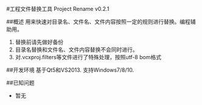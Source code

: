 #工程文件替换工具 Project Rename v0.2.1

##概述
用来快速对目录名、文件名、文件内容按照一定的规则进行替换。编程辅助用。
1. 替换前请先做好备份
2. 目录名替换和文件名、文件内容替换不会同时进行。 
3. 对.vcxproj.filters等文件进行了特殊处理，按照utf-8 bom格式

##开发环境
基于Qt5和VS2013.
支持Windows7/8/10.

##已知问题
* 暂无


